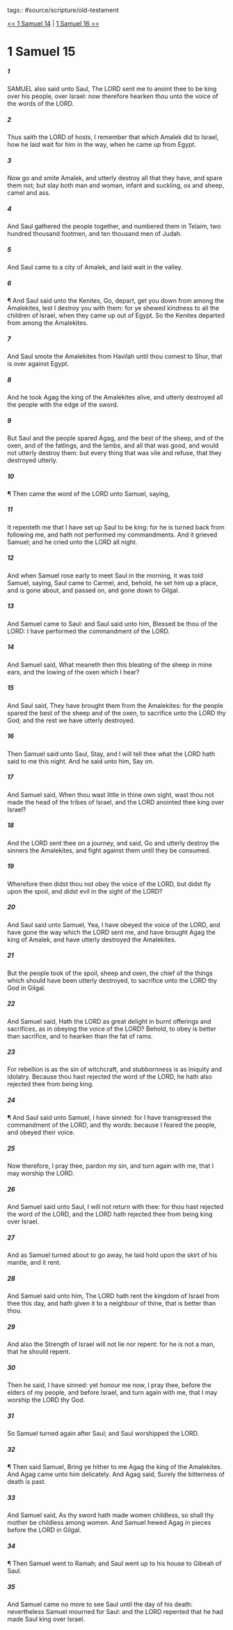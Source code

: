 tags:: #source/scripture/old-testament

[<< 1 Samuel 14](/old-testament/09_1_Samuel/1_Samuel_14.md) | [1 Samuel 16 >>](/old-testament/09_1_Samuel/1_Samuel_16.md)

# 1 Samuel 15

##### 1

SAMUEL also said unto Saul, The LORD sent me to anoint thee to be king over his people, over Israel: now therefore hearken thou unto the voice of the words of the LORD.

##### 2

Thus saith the LORD of hosts, I remember that which Amalek did to Israel, how he laid wait for him in the way, when he came up from Egypt.

##### 3

Now go and smite Amalek, and utterly destroy all that they have, and spare them not; but slay both man and woman, infant and suckling, ox and sheep, camel and ass.

##### 4

And Saul gathered the people together, and numbered them in Telaim, two hundred thousand footmen, and ten thousand men of Judah.

##### 5

And Saul came to a city of Amalek, and laid wait in the valley.

##### 6

¶ And Saul said unto the Kenites, Go, depart, get you down from among the Amalekites, lest I destroy you with them: for ye shewed kindness to all the children of Israel, when they came up out of Egypt. So the Kenites departed from among the Amalekites.

##### 7

And Saul smote the Amalekites from Havilah until thou comest to Shur, that is over against Egypt.

##### 8

And he took Agag the king of the Amalekites alive, and utterly destroyed all the people with the edge of the sword.

##### 9

But Saul and the people spared Agag, and the best of the sheep, and of the oxen, and of the fatlings, and the lambs, and all that was good, and would not utterly destroy them: but every thing that was vile and refuse, that they destroyed utterly.

##### 10

¶ Then came the word of the LORD unto Samuel, saying,

##### 11

It repenteth me that I have set up Saul to be king: for he is turned back from following me, and hath not performed my commandments. And it grieved Samuel; and he cried unto the LORD all night.

##### 12

And when Samuel rose early to meet Saul in the morning, it was told Samuel, saying, Saul came to Carmel, and, behold, he set him up a place, and is gone about, and passed on, and gone down to Gilgal.

##### 13

And Samuel came to Saul: and Saul said unto him, Blessed be thou of the LORD: I have performed the commandment of the LORD.

##### 14

And Samuel said, What meaneth then this bleating of the sheep in mine ears, and the lowing of the oxen which I hear?

##### 15

And Saul said, They have brought them from the Amalekites: for the people spared the best of the sheep and of the oxen, to sacrifice unto the LORD thy God; and the rest we have utterly destroyed.

##### 16

Then Samuel said unto Saul, Stay, and I will tell thee what the LORD hath said to me this night. And he said unto him, Say on.

##### 17

And Samuel said, When thou wast little in thine own sight, wast thou not made the head of the tribes of Israel, and the LORD anointed thee king over Israel?

##### 18

And the LORD sent thee on a journey, and said, Go and utterly destroy the sinners the Amalekites, and fight against them until they be consumed.

##### 19

Wherefore then didst thou not obey the voice of the LORD, but didst fly upon the spoil, and didst evil in the sight of the LORD?

##### 20

And Saul said unto Samuel, Yea, I have obeyed the voice of the LORD, and have gone the way which the LORD sent me, and have brought Agag the king of Amalek, and have utterly destroyed the Amalekites.

##### 21

But the people took of the spoil, sheep and oxen, the chief of the things which should have been utterly destroyed, to sacrifice unto the LORD thy God in Gilgal.

##### 22

And Samuel said, Hath the LORD as great delight in burnt offerings and sacrifices, as in obeying the voice of the LORD? Behold, to obey is better than sacrifice, and to hearken than the fat of rams.

##### 23

For rebellion is as the sin of witchcraft, and stubbornness is as iniquity and idolatry. Because thou hast rejected the word of the LORD, he hath also rejected thee from being king.

##### 24

¶ And Saul said unto Samuel, I have sinned: for I have transgressed the commandment of the LORD, and thy words: because I feared the people, and obeyed their voice.

##### 25

Now therefore, I pray thee, pardon my sin, and turn again with me, that I may worship the LORD.

##### 26

And Samuel said unto Saul, I will not return with thee: for thou hast rejected the word of the LORD, and the LORD hath rejected thee from being king over Israel.

##### 27

And as Samuel turned about to go away, he laid hold upon the skirt of his mantle, and it rent.

##### 28

And Samuel said unto him, The LORD hath rent the kingdom of Israel from thee this day, and hath given it to a neighbour of thine, that is better than thou.

##### 29

And also the Strength of Israel will not lie nor repent: for he is not a man, that he should repent.

##### 30

Then he said, I have sinned: yet honour me now, I pray thee, before the elders of my people, and before Israel, and turn again with me, that I may worship the LORD thy God.

##### 31

So Samuel turned again after Saul; and Saul worshipped the LORD.

##### 32

¶ Then said Samuel, Bring ye hither to me Agag the king of the Amalekites. And Agag came unto him delicately. And Agag said, Surely the bitterness of death is past.

##### 33

And Samuel said, As thy sword hath made women childless, so shall thy mother be childless among women. And Samuel hewed Agag in pieces before the LORD in Gilgal.

##### 34

¶ Then Samuel went to Ramah; and Saul went up to his house to Gibeah of Saul.

##### 35

And Samuel came no more to see Saul until the day of his death: nevertheless Samuel mourned for Saul: and the LORD repented that he had made Saul king over Israel.
